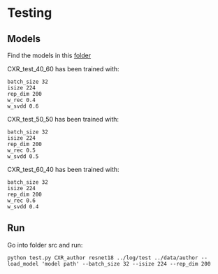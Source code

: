 # Testing

## Models    
Find the models in this [folder](https://drive.google.com/drive/folders/1r3rFdtEtg9GDcBJTfO6t4TWne0tt7w6V?usp=sharing)

CXR_test_40_60 has been trained with:
```
batch_size 32
isize 224
rep_dim 200
w_rec 0.4
w_svdd 0.6
```
CXR_test_50_50 has been trained with:
```
batch_size 32
isize 224
rep_dim 200
w_rec 0.5
w_svdd 0.5
```

CXR_test_60_40 has been trained with:
```
batch_size 32
isize 224
rep_dim 200
w_rec 0.6
w_svdd 0.4
```

## Run  
Go into folder src and run:
```
python test.py CXR_author resnet18 ../log/test ../data/author --load_model 'model path' --batch_size 32 --isize 224 --rep_dim 200
```

